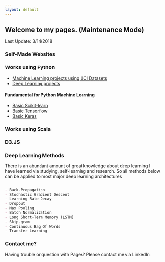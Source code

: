 ```yaml
---
layout: default
---
```


## Welcome to my pages. (Maintenance Mode)

Last Update: 3/14/2018


### Self-Made Websites

### Works using Python

- [Machine Learning projects using UCI Datasets](model-for-uci)
- [Deep Learning projects](deep-learning)

#### Fundamental for Python Machine Learning

- [Basic Scikit-learn](scikit-basic)
- [Basic Tensorflow](tensorflow-basic)
- [Basic Keras](keras-basic)


### Works using Scala


### D3.JS

### Deep Learning Methods

There is an abundant amount of great knowledge about deep learning I have learned via studying, self-learning and research.
So all methods below can be applied to most major deep learning architectures

```markdown

- Back-Propagation
- Stochastic Gradient Descent
- Learning Rate Decay
- Dropout
- Max Pooling
- Batch Normalization
- Long Short-Term Memory (LSTM)
- Skip-gram
- Continuous Bag Of Words
- Transfer Learning

```



### Contact me?

Having trouble or question with Pages? Please contact me via LinkedIn
